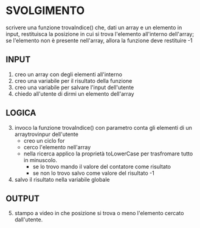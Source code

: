 # SVOLGIMENTO
scrivere una funzione trovaIndice() che, dati un array e un elemento in input, restituisca la posizione in cui si trova l'elemento all'interno dell'array; se l'elemento non è presente nell'array, allora la funzione deve restituire -1

## INPUT

1. creo un array con degli elementi all'interno
2. creo una variabile per il risultato della funzione
3. creo una variabile per salvare l'input dell'utente
2. chiedo all'utente di dirmi un elemento dell'array
## LOGICA
3. invoco la funzione trovaIndice() con parametro conta gli elementi di un arraytrovinpur dell'utente
    - creo un ciclo for
    - cerco l'elemento nell'array
    - nella ricerca applico la proprietà toLowerCase per trasfromare tutto in minuscolo.
        - se lo trovo mando il valore del contatore come risultato
        - se non lo trovo salvo come valore del risultato -1
4. salvo il risultato nella variabile globale 
## OUTPUT
5. stampo a video in che posizione si trova o meno l'elemento cercato dall'utente.
